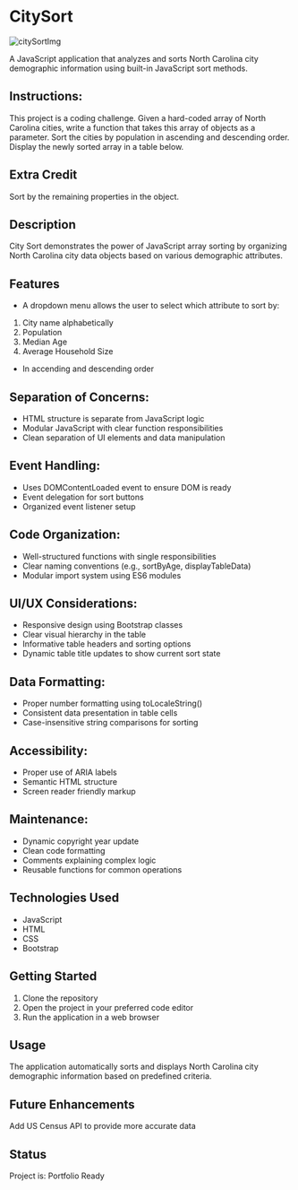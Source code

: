 # CitySort
![citySortImg](https://user-images.githubusercontent.com/91100506/188512680-e6f0cbf9-8479-43e3-a085-edf1644b68e8.jpg)

A JavaScript application that analyzes and sorts North Carolina city demographic information using built-in JavaScript sort methods. 

## Instructions:
This project is a coding challenge. Given a hard-coded array of North Carolina cities, write a function that takes this array of objects as a parameter. Sort the cities by population in ascending and descending order. Display the newly sorted array in a table below.

## Extra Credit
Sort by the remaining properties in the object.

## Description
City Sort demonstrates the power of JavaScript array sorting by organizing North Carolina city data objects based on various demographic attributes.

## Features
- A dropdown menu allows the user to select which attribute to sort by:
1. City name alphabetically
2. Population
3. Median Age
4. Average Household Size
- In accending and descending order

## Separation of Concerns:
- HTML structure is separate from JavaScript logic
- Modular JavaScript with clear function responsibilities
- Clean separation of UI elements and data manipulation

## Event Handling:
- Uses DOMContentLoaded event to ensure DOM is ready
- Event delegation for sort buttons
- Organized event listener setup

## Code Organization:
- Well-structured functions with single responsibilities
- Clear naming conventions (e.g., sortByAge, displayTableData)
- Modular import system using ES6 modules

## UI/UX Considerations:
- Responsive design using Bootstrap classes
- Clear visual hierarchy in the table
- Informative table headers and sorting options
- Dynamic table title updates to show current sort state

## Data Formatting:
- Proper number formatting using toLocaleString()
- Consistent data presentation in table cells
- Case-insensitive string comparisons for sorting

## Accessibility:
- Proper use of ARIA labels
- Semantic HTML structure
- Screen reader friendly markup
## Maintenance:
- Dynamic copyright year update
- Clean code formatting
- Comments explaining complex logic
- Reusable functions for common operations

## Technologies Used
- JavaScript
- HTML
- CSS
- Bootstrap

## Getting Started
1. Clone the repository
2. Open the project in your preferred code editor
3. Run the application in a web browser

## Usage
The application automatically sorts and displays North Carolina city demographic information based on predefined criteria. 

## Future Enhancements
Add US Census API to provide more accurate data

## Status
Project is:
Portfolio Ready


